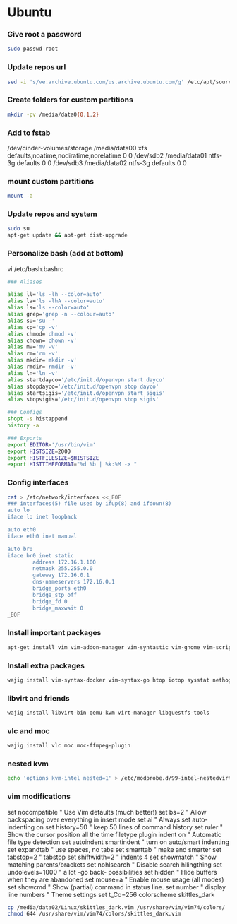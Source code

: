 Ubuntu
======

### Give root a password
```sh
sudo passwd root
```

### Update repos url
```sh
sed -i 's/ve.archive.ubuntu.com/us.archive.ubuntu.com/g' /etc/apt/sources.list
```

### Create folders for custom partitions
```sh
mkdir -pv /media/data0{0,1,2}
```

### Add to fstab

  /dev/cinder-volumes/storage     /media/data00   xfs     defaults,noatime,nodiratime,norelatime  0       0
  /dev/sdb2                       /media/data01   ntfs-3g defaults        0       0
  /dev/sdb3                       /media/data02   ntfs-3g defaults        0       0

### mount custom partitions
```sh
mount -a
``` 

### Update repos and system
```sh
sudo su
apt-get update && apt-get dist-upgrade
```

### Personalize bash (add at bottom)

vi /etc/bash.bashrc
```sh
### Aliases

alias ll='ls -lh --color=auto'
alias la='ls -lhA --color=auto'
alias ls='ls --color=auto'
alias grep='grep -n --colour=auto'
alias su='su -'
alias cp='cp -v'
alias chmod='chmod -v'
alias chown='chown -v'
alias mv='mv -v'
alias rm='rm -v'
alias mkdir='mkdir -v'
alias rmdir='rmdir -v'
alias ln='ln -v'
alias startdayco='/etc/init.d/openvpn start dayco'
alias stopdayco='/etc/init.d/openvpn stop dayco'
alias startsigis='/etc/init.d/openvpn start sigis'
alias stopsigis='/etc/init.d/openvpn stop sigis'

### Configs
shopt -s histappend
history -a

### Exports
export EDITOR='/usr/bin/vim'
export HISTSIZE=2000
export HISTFILESIZE=$HISTSIZE
export HISTTIMEFORMAT="%d %b | %k:%M -> "
```

### Config interfaces
```sh
cat > /etc/network/interfaces <<_EOF
### interfaces(5) file used by ifup(8) and ifdown(8)
auto lo
iface lo inet loopback

auto eth0
iface eth0 inet manual

auto br0
iface br0 inet static
        address 172.16.1.100
        netmask 255.255.0.0
        gateway 172.16.0.1
        dns-nameservers 172.16.0.1
        bridge_ports eth0
        bridge_stp off
        bridge_fd 0
        bridge_maxwait 0
_EOF
``` 

### Install important packages
```sh
apt-get install vim vim-addon-manager vim-syntastic vim-gnome vim-scripts wajig debtags ctags vim-doc cscope exuberant-ctags reportbug apt-move apt-file deborphan apt-show-versions debsums debconf-utils resolvconf
```

### Install extra packages
```sh
wajig install vim-syntax-docker vim-syntax-go htop iotop sysstat nethogs iptraf-ng wireshark nmap mtr bind9utils remmina remmina-plugin-vnc remmina-plugin-rdp terminator pgadmin3 tcpdump p7zip-full p7zip-rar fio git subversion ffmpegthumbnailer kffmpegthumbnailer thunderbird pavucontrol
```

### libvirt and friends
```sh
wajig install libvirt-bin qemu-kvm virt-manager libguestfs-tools
```

### vlc and moc
```sh
wajig install vlc moc moc-ffmpeg-plugin
```

### nested kvm
```sh
echo 'options kvm-intel nested=1' > /etc/modprobe.d/99-intel-nestedvirt.conf
```

### vim modifications

  set nocompatible        " Use Vim defaults (much better!)
  set bs=2                " Allow backspacing over everything in insert mode
  set ai                  " Always set auto-indenting on
  set history=50          " keep 50 lines of command history
  set ruler               " Show the cursor position all the time
  filetype plugin indent on               " Automatic file type detection
  set autoindent smartindent      " turn on auto/smart indenting
  set expandtab           " use spaces, no tabs
  set smarttab            " make <space> and <tab> smarter
  set tabstop=2           " tabstop
  set shiftwidth=2        " indents 4
  set showmatch       " Show matching parents/brackets
  set nohlsearch      " Disable search hilingthing
  set undolevels=1000     " a lot -go back- possibilities
  set hidden             " Hide buffers when they are abandoned
  set mouse=a             " Enable mouse usage (all modes)
  set showcmd             " Show (partial) command in status line.
  set number              " display line numbers
  " Theme settings
  set t_Co=256
  colorscheme skittles_dark

```sh
cp /media/data02/Linux/skittles_dark.vim /usr/share/vim/vim74/colors/
chmod 644 /usr/share/vim/vim74/colors/skittles_dark.vim
```
